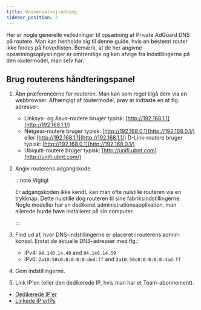 ```yaml
---
title: Universalvejledning
sidebar_position: 2
---
```


Her er nogle generelle vejledninger til opsætning af Private AdGuard DNS på routere. Man kan henholde sig til denne guide, hvis en bestemt router ikke findes på hovedlisten. Bemærk, at de her angivne opsætningsoplysninger er omtrentlige og kan afvige fra indstillingerne på den routermodel, man selv har.

## Brug routerens håndteringspanel

1. Åbn præferencerne for routeren. Man kan som regel tilgå dem via en webbrowser. Afhængigt af routermodel, prøv at indtaste en af flg. adresser:
    - Linksys- og Asus-routere bruger typisk: [http://192.168.1.1](http://192.168.1.1/)
    - Netgear-routere bruger typisk: [http://192.168.0.1](http://192.168.0.1/) eller [http://192.168.1.1](http://192.168.1.1/) D-Link-routere bruger typisk: [http://192.168.0.1](http://192.168.0.1/)
    - Ubiquiti-routere bruger typisk: [http://unifi.ubnt.com](http://unifi.ubnt.com/)

2. Angiv routerens adgangskode.

   :::note Vigtigt

   Er adgangskoden ikke kendt, kan man ofte nulstille routeren via en trykknap. Dette nulstille dog routeren til sine fabriksindstillingerne. Nogle modeller har en dedikeret administrationsapplikation, man allerede burde have installeret på sin computer.

   :::

3. Find ud af, hvor DNS-indstillingerne er placeret i routerens admin-konsol. Erstat de aktuelle DNS-adresser med flg.:
    - IPv4: `94.140.14.49` and `94.140.14.59`
    - IPv6: `2a10:50c0:0:0:0:0:ded:ff` and `2a10:50c0:0:0:0:0:dad:ff`

4. Gem indstillingerne.

5. Link IP'en (eller den dedikerede IP, hvis man har et Team-abonnement).

 - [Dedikerede IP'er](/private-dns/connect-devices/other-options/dedicated-ip.md)
 - [Linkede IP'erIPs](/private-dns/connect-devices/other-options/linked-ip.md)
